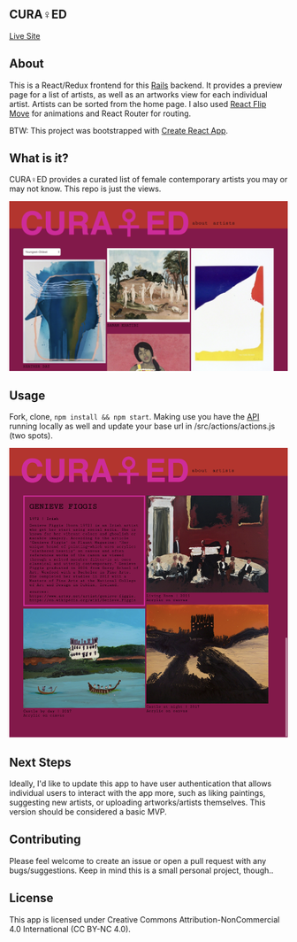 ## CURA♀ED

<a href="http://www.curatedart.ca/artists">Live Site</a>

## About
This is a React/Redux frontend for this <a href="https://github.com/jessmitch42/art-app-backend">Rails</a> backend. It provides a preview page for a list of artists, as well as an artworks view for each individual artist. Artists can be sorted from the home page. I also used <a href="https://github.com/joshwcomeau/react-flip-move">React Flip Move</a> for animations and React Router for routing.

BTW: This project was bootstrapped with [Create React App](https://github.com/facebookincubator/create-react-app).

## What is it?
CURA♀ED provides a curated list of female contemporary artists you may or may not know. This repo is just the views.

<img src="./public/images/curated_artists_view.png" alt="Welcome Page Screenshot">

## Usage

Fork, clone, `npm install && npm start`. Making use you have the <a href="https://github.com/jessmitch42/art-app-backend">API</a> running locally as well and update your base url in /src/actions/actions.js (two spots).

<img src="./public/images/curated_artworks_view.png" alt="Artworks Page Screenshot">

## Next Steps
Ideally, I'd like to update this app to have user authentication that allows individual users to interact with the app more, such as liking paintings, suggesting new artists, or uploading artworks/artists themselves. This version should be considered a basic MVP.

## Contributing
Please feel welcome to create an issue or open a pull request with any bugs/suggestions. Keep in mind this is a small personal project, though..

## License
This app is licensed under Creative Commons Attribution-NonCommercial 4.0 International (CC BY-NC 4.0).

